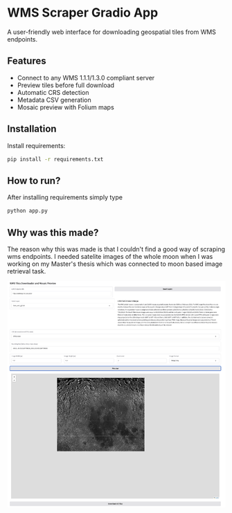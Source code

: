 # WMS Scraper Gradio App

A user-friendly web interface for downloading geospatial tiles from WMS endpoints.

## Features

- Connect to any WMS 1.1.1/1.3.0 compliant server
- Preview tiles before full download
- Automatic CRS detection
- Metadata CSV generation
- Mosaic preview with Folium maps

## Installation

Install requirements:

```bash
pip install -r requirements.txt
```

## How to run?

After installing requirements simply type

```bash
python app.py
```

## Why was this made?

The reason why this was made is that I couldn't find a good way of scraping wms endpoints.
I needed satelite images of the whole moon when I was working on my Master's thesis which was connected to moon based image retrieval task.

![Gradio Interface Preview](./figures/layout.png)
